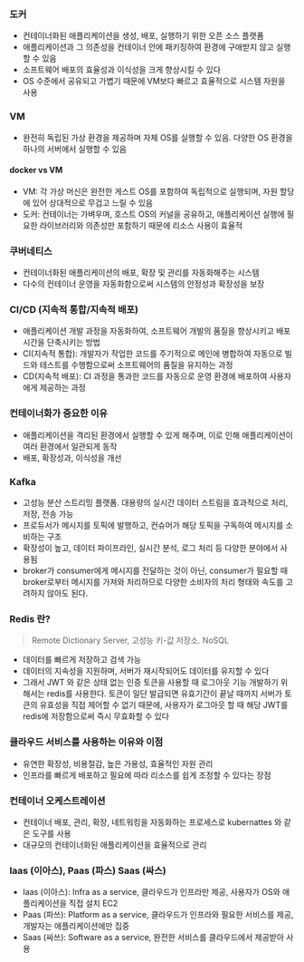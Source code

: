 ### 도커

- 컨테이너화된 애플리케이션을 생성, 배포, 실행하기 위한 오픈 소스 플랫폼
- 애플리케이션과 그 의존성을 컨테이너 안에 패키징하여 환경에 구애받지 않고 실행할 수 있음
- 소프트웨어 배포의 효율성과 이식성을 크게 향상시킬 수 있다
- OS 수준에서 공유되고 가볍기 때문에 VM보다 빠르고 효율적으로 시스템 자원을 사용

### VM

- 완전히 독립된 가상 환경을 제공하며 자체 OS를 실행할 수 있음. 다양한 OS 환경을 하나의 서버에서 실행할 수 있음

#### docker vs VM

- VM: 각 가상 머신은 완전한 게스트 OS를 포함하여 독립적으로 실행되며, 자원 할당에 있어 상대적으로 무겁고 느릴 수 있음
- 도커: 컨테이너는 가벼우며, 호스트 OS의 커널을 공유하고, 애플리케이션 실행에 필요한 라이브러리와 의존성만 포함하기 때문에 리소스 사용이 효율적

### 쿠버네티스

- 컨테이너화된 애플리케이션의 배포, 확장 및 관리를 자동화해주는 시스템
- 다수의 컨테이너 운영을 자동화함으로써 시스템의 안정성과 확장성을 보장

### CI/CD (지속적 통합/지속적 배포)

- 애플리케이션 개발 과정을 자동화하여, 소프트웨어 개발의 품질을 향상시키고 배포 시간을 단축시키는 방법
- CI(지속적 통합): 개발자가 작업한 코드를 주기적으로 메인에 병합하여 자동으로 빌드와 테스트를 수행함으로써 소프트웨어의 품질을 유지하는 과정
- CD(지속적 배포): CI 과정을 통과한 코드를 자동으로 운영 환경에 배포하여 사용자에게 제공하는 과정

### 컨테이너화가 중요한 이유

- 애플리케이션을 격리된 환경에서 실행할 수 있게 해주며, 이로 인해 애플리케이션이 여러 환경에서 일관되게 동작
- 배포, 확장성과, 이식성을 개선

### Kafka

- 고성능 분산 스트리밍 플랫폼. 대용량의 실시간 데이터 스트림을 효과적으로 처리, 저장, 전송 가능
- 프로듀서가 메시지를 토픽에 발행하고, 컨슈머가 해당 토픽을 구독하여 메시지를 소비하는 구조
- 확장성이 높고, 데이터 파이프라인, 실시간 분석, 로그 처리 등 다양한 분야에서 사용됨
- broker가 consumer에게 메시지를 전달하는 것이 아닌, consumer가 필요할 때 broker로부터 메시지를 가져와 처리하므로 다양한 소비자의 처리 형태와 속도를 고려하지 않아도 된다.

### Redis 란?

> Remote Dictionary Server, 고성능 키-값 저장소. NoSQL

- 데이터를 빠르게 저장하고 검색 가능
- 데이터의 지속성을 지원하며, 서버가 재시작되어도 데이터를 유지할 수 있다
- 그래서 JWT 와 같은 상태 없는 인증 토큰을 사용할 때 로그아웃 기능 개발하기 위해서는 redis를 사용한다. 토큰이 일단 발급되면 유효기간이 끝날 때까지 서버가 토큰의 유효성을 직접 제어할 수 없기 때문에, 사용자가 로그아웃 할 때 해당 JWT를 redis에 저장함으로써 즉시 무효화할 수 있다

### 클라우드 서비스를 사용하는 이유와 이점

- 유연한 확장성, 비용절감, 높은 가용성, 효율적인 자원 관리
- 인프라를 빠르게 배포하고 필요에 따라 리소스를 쉽게 조정할 수 있다는 장점

### 컨테이너 오케스트레이션

- 컨테이너 배포, 관리, 확장, 네트워킹을 자동화하는 프로세스로 kubernattes 와 같은 도구를 사용
- 대규모의 컨테이너화된 애플리케이션을 효율적으로 관리

### Iaas (이아스), Paas (파스) Saas (싸스)

- Iaas (이아스): Infra as a service, 클라우드가 인프라만 제공, 사용자가 OS와 애플리케이션을 직접 설치 EC2
- Paas (파쓰): Platform as a service, 클라우드가 인프라와 필요한 서비스를 제공, 개발자는 애플리케이션에만 집중
- Saas (싸쓰): Software as a service, 완전한 서비스를 클라우드에서 제공받아 사용
